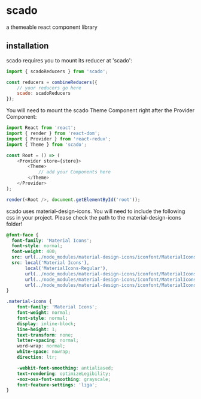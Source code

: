 # scado
a themeable react component library

## installation

scado requires you to mount its reducer at 'scado':

```javascript
import { scadoReducers } from 'scado';

const reducers = combineReducers({
    // your reducers go here
    scado: scadoReducers
});
```

You will need to mount the scado Theme Component right after the Provider Component:

```javascript
import React from 'react';
import { render } from 'react-dom';
import { Provider } from 'react-redux';
import { Theme } from 'scado';

const Root = () => (
    <Provider store={store}>
        <Theme>
            // add your Components here
        </Theme>
    </Provider>
);

render(<Root />, document.getElementById('root'));
```

scado uses material-design-icons. You will need to include the following css in your project. Please check the path to the material-design-icons folder!

```css
@font-face {
  font-family: 'Material Icons';
  font-style: normal;
  font-weight: 400;
  src: url(../node_modules/material-design-icons/iconfont/MaterialIcons-Regular.eot); /* For IE6-8 */
  src: local('Material Icons'),
       local('MaterialIcons-Regular'),
       url(../node_modules/material-design-icons/iconfont/MaterialIcons-Regular.woff2) format('woff2'),
       url(../node_modules/material-design-icons/iconfont/MaterialIcons-Regular.woff) format('woff'),
       url(../node_modules/material-design-icons/iconfont/MaterialIcons-Regular.ttf) format('truetype');
}

.material-icons {
    font-family: 'Material Icons';
    font-weight: normal;
    font-style: normal;
    display: inline-block;
    line-height: 1;
    text-transform: none;
    letter-spacing: normal;
    word-wrap: normal;
    white-space: nowrap;
    direction: ltr;

    -webkit-font-smoothing: antialiased;
    text-rendering: optimizeLegibility;
    -moz-osx-font-smoothing: grayscale;
    font-feature-settings: 'liga';
}

```

